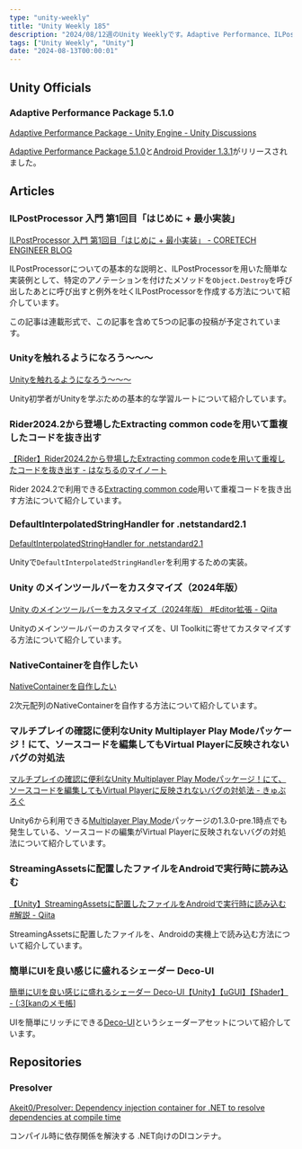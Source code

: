 ```yaml
---
type: "unity-weekly"
title: "Unity Weekly 185"
description: "2024/08/12週のUnity Weeklyです。Adaptive Performance、ILPostProcessorなどについて取り上げています。"
tags: ["Unity Weekly", "Unity"]
date: "2024-08-13T00:00:01"
---
```


## Unity Officials

### Adaptive Performance Package 5.1.0

[Adaptive Performance Package - Unity Engine - Unity Discussions](https://discussions.unity.com/t/adaptive-performance-package/737426/150)

[Adaptive Performance Package 5.1.0](https://docs.unity3d.com/Packages/com.unity.adaptiveperformance@5.1/manual/index.html)と[Android Provider 1.3.1](https://docs.unity3d.com/Packages/com.unity.adaptiveperformance.google.android@1.3/manual/index.html)がリリースされました。


## Articles

### ILPostProcessor 入門 第1回目「はじめに + 最小実装」

[ILPostProcessor 入門 第1回目「はじめに + 最小実装」 - CORETECH ENGINEER BLOG](https://blog.sge-coretech.com/entry/2024/08/06/165144)

ILPostProcessorについての基本的な説明と、ILPostProcessorを用いた簡単な実装例として、特定のアノテーションを付けたメソッドを`Object.Destroy`を呼び出したあとに呼び出すと例外を吐くILPostProcessorを作成する方法について紹介しています。

この記事は連載形式で、この記事を含めて5つの記事の投稿が予定されています。

### Unityを触れるようになろう〜〜〜

[Unityを触れるようになろう〜〜〜](https://zenn.dev/izm/articles/48b8027b70a2ea)

Unity初学者がUnityを学ぶための基本的な学習ルートについて紹介しています。

### Rider2024.2から登場したExtracting common codeを用いて重複したコードを抜き出す

[【Rider】Rider2024.2から登場したExtracting common codeを用いて重複したコードを抜き出す - はなちるのマイノート](https://www.hanachiru-blog.com/entry/2024/08/12/120000)

Rider 2024.2で利用できる[Extracting common code](https://blog.jetbrains.com/dotnet/2024/08/07/escape-character-extract-common-code-params-modifier-out-vars-csharp-language-support-in-2024-2/#extract-common-code)用いて重複コードを抜き出す方法について紹介しています。

### DefaultInterpolatedStringHandler for .netstandard2.1

[DefaultInterpolatedStringHandler for .netstandard2.1](https://gist.github.com/Akeit0/0ac9a82ecbe952287bae694a10a7a7d0)

Unityで`DefaultInterpolatedStringHandler`を利用するための実装。

### Unity のメインツールバーをカスタマイズ（2024年版）

[Unity のメインツールバーをカスタマイズ（2024年版） #Editor拡張 - Qiita](https://qiita.com/sator_imaging/items/f1bdf82016117cd6c7bd)

Unityのメインツールバーのカスタマイズを、UI Toolkitに寄せてカスタマイズする方法について紹介しています。

### NativeContainerを自作したい

[NativeContainerを自作したい](https://zenn.dev/singup_009/articles/dfbbc98dc192fb)

2次元配列のNativeContainerを自作する方法について紹介しています。

### マルチプレイの確認に便利なUnity Multiplayer Play Modeパッケージ！にて、ソースコードを編集してもVirtual Playerに反映されないバグの対処法

[マルチプレイの確認に便利なUnity Multiplayer Play Modeパッケージ！にて、ソースコードを編集してもVirtual Playerに反映されないバグの対処法 - きゅぶろぐ](https://blog.kyubuns.dev/entry/2024/08/11/162819)

Unity6から利用できる[Multiplayer Play Mode](https://docs.unity3d.com/Packages/com.unity.multiplayer.playmode@1.3/manual/index.html)パッケージの1.3.0-pre.1時点でも発生している、ソースコードの編集がVirtual Playerに反映されないバグの対処法について紹介しています。

### StreamingAssetsに配置したファイルをAndroidで実行時に読み込む

[【Unity】StreamingAssetsに配置したファイルをAndroidで実行時に読み込む #解説 - Qiita](https://qiita.com/dessermuhine/items/e2ed17b86aa24164b00a)

StreamingAssetsに配置したファイルを、Androidの実機上で読み込む方法について紹介しています。

### 簡単にUIを良い感じに盛れるシェーダー Deco-UI

[簡単にUIを良い感じに盛れるシェーダー Deco-UI【Unity】【uGUI】【Shader】 - (:3[kanのメモ帳]](https://kan-kikuchi.hatenablog.com/entry/Deco_UI?utm_source=feed)

UIを簡単にリッチにできる[Deco-UI](https://booth.pm/ja/items/2826022)というシェーダーアセットについて紹介しています。


## Repositories

### Presolver

[Akeit0/Presolver: Dependency injection container for .NET to resolve dependencies at compile time](https://github.com/Akeit0/Presolver)

コンパイル時に依存関係を解決する .NET向けのDIコンテナ。